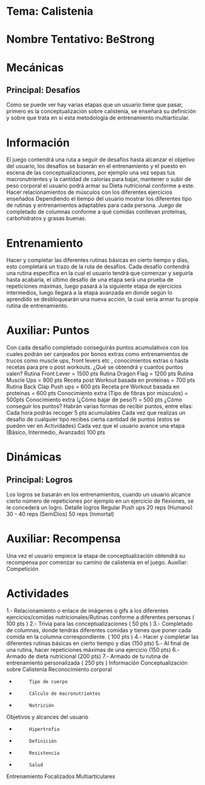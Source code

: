 # Tema: Calistenia
# Nombre Tentativo: BeStrong
# Mecánicas
## Principal: Desafíos
Como se puede ver hay varias etapas que un usuario tiene que pasar, primero es la conceptualización sobre calistenia, se enseñará su definición y sobre que trata en si esta metodología de entrenamiento multiarticular.
# Información
El juego contendrá una ruta a seguir de desafíos hasta alcanzar el objetivo del usuario, los desafíos se basarán en el entrenamiento y el puesto en escena de las conceptualizaciones, por ejemplo una vez sepas tus macronutrientes y la cantidad de calorías para bajar, mantener o subir de peso corporal el usuario podrá armar su Dieta nutricional conforme a este.
Hacer relacionamientos de músculos con los diferentes ejercicios enseñados
Dependiendo el tiempo del usuario mostrar los diferentes tipo de rutinas y entrenamientos adaptables para cada persona.
Juego de completado de columnas conforme a qué comidas conllevan proteínas, carbohidratos y grasas buenas.
# Entrenamiento
Hacer y completar las diferentes rutinas básicas en cierto tiempo y días, esto completará un trazo de la ruta de desafíos.
Cada desafío contendrá una rutina específica en la cual el usuario tendrá que comenzar y seguirla hasta acabarla, el último desafío de una etapa será una prueba de repeticiones máximas, luego pasará a la siguiente etapa de ejercicios intermedios, luego llegará a la etapa avanzada en donde según lo aprendido se desbloquearán una nueva acción, la cual sería armar tu propia rutina de entrenamiento.



# Auxiliar: Puntos
Con cada desafío completado conseguirás puntos acumulativos con los cuales podrán ser canjeados por bonos extras como entrenamientos de trucos como muscle ups, front levers etc , conocimientos extras o hasta recetas para pre o post workouts.
¿Qué se obtendrá y cuantos puntos valen?
Rutina Front Lever = 1500 pts
Rutina Dragon Flag = 1200 pts
Rutina Muscle Ups = 900 pts
Receta post Workout basada en proteínas = 700 pts
Rutina Back Clap Push ups = 600 pts
Receta pre Workout basada en proteínas = 600 pts
Conocimiento extra (Tipo de fibras por músculos) = 500pts
Conocimiento extra (¿Cómo bajar de peso?) = 500 pts
¿Cómo conseguir los puntos?
Habrán varias formas de recibir puntos, entre ellas:
Cada hora podrás recoger 5 pts acumulables
Cada vez que realizas un desafío de cualquier tipo recibes cierta cantidad de puntos (estos se pueden ver en Actividades)
Cada vez que el usuario avance una etapa (Básico, Intermedio, Avanzado) 100 pts
# Dinámicas
## Principal: Logros
Los logros se basarán en los entrenamientos, cuando un usuario alcance cierto número de repeticiones por ejemplo en un ejercicio de flexiones, se le concederá un logro.
Detalle logros
Regular Push ups 
20 reps (Humano)
30 - 40 reps (SemiDios)
50 reps (Inmortal) 

# Auxiliar: Recompensa
Una vez el usuario empiece la etapa de conceptualización obtendrá su recompensa por comenzar su camino de calistenia en el juego.
Auxiliar: Competición
	
# Actividades
1.- Relacionamiento o enlace de imágenes o gifs a los diferentes ejercicios/comidas nutricionales/Rutinas conforme a diferentes personas ( 100 pts )
2.- Trivia para las conceptualizaciones ( 50 pts )
3.- Completado de columnas, donde tendrás diferentes comidas y tienes que poner cada comida en la columna correspondiente.  ( 100 pts )
4.- Hacer y completar las diferentes rutinas básicas en cierto tiempo y días (150 pts)
5.- Al final de una rutina, hacer repeticiones máximas de una ejercicio (150 pts)
6.- Armado de dieta nutricional (200 pts)
7.- Armado de tu rutina de entrenamiento personalizada ( 250 pts )
Información
Conceptualización sobre Calistenia
Reconocimiento corporal
-          Tipo de cuerpo
-          Cálculo de macronutrientes
-          Nutrición
Objetivos y alcances del usuario
-          Hipertrofia
-          Definición
-          Resistencia
-          Salud
Entrenamiento
Focalizados
Multiarticulares

